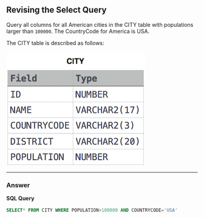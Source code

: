 ## Revising the Select Query

Query all columns for all American cities in the CITY table with populations larger than `100000`. The CountryCode for America is USA.

The CITY table is described as follows:

![Alt text](../Image/Revising_the_Select_Query_I.png)

****

### Answer

**SQL Query**
```sql
SELECT* FROM CITY WHERE POPULATION>100000 AND COUNTRYCODE='USA'
```
